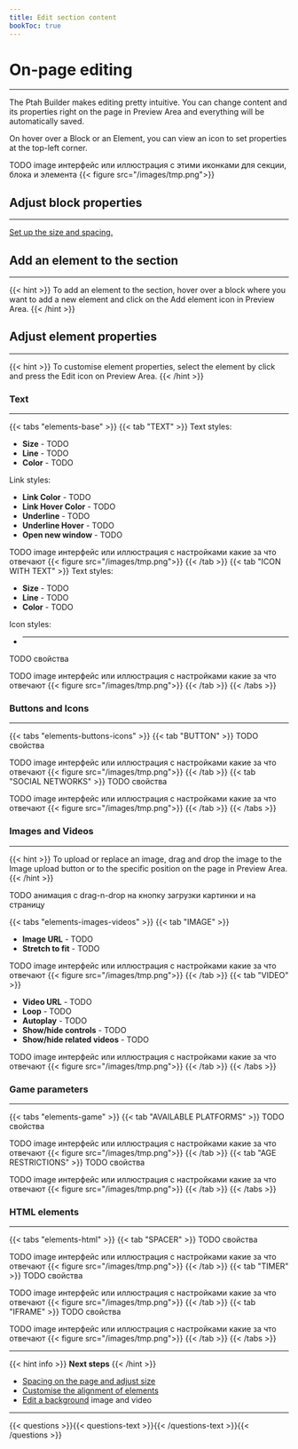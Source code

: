 ```yaml
---
title: Edit section content
bookToc: true
---
```


# On-page editing
***

The Ptah Builder makes editing pretty intuitive. You can change content and its properties right on the page in Preview Area and everything will be automatically saved.

On hover over a Block or an Element, you can view an icon to set properties at the top-left corner.

TODO image интерфейс или иллюстрация с этими иконками для секции, блока и элемента
{{< figure src="/images/tmp.png">}}

## Adjust block properties
***

[Set up the size and spacing.](/docs/size)

## Add an element to the section
***

{{< hint >}}
To add an element to the section, hover over a block where you want to add a new element and click on the Add element icon in Preview Area.
{{< /hint >}}

## Adjust element properties
***

{{< hint >}}
To customise element properties, select the element by click and press the Edit icon on Preview Area.
{{< /hint >}}

### **Text**
***

{{< tabs "elements-base" >}}
{{< tab "TEXT" >}}
Text styles:

- **Size** - TODO
- **Line** - TODO
- **Color** - TODO

Link styles:

- **Link Color** - TODO
- **Link Hover Color** - TODO
- **Underline** - TODO
- **Underline Hover** - TODO
- **Open new window** - TODO

TODO image интерфейс или иллюстрация с настройками какие за что отвечают
{{< figure src="/images/tmp.png">}}
{{< /tab >}}
{{< tab "ICON WITH TEXT" >}}
Text styles:

- **Size** - TODO
- **Line** - TODO
- **Color** - TODO

Icon styles:
- ****
TODO свойства

TODO image интерфейс или иллюстрация с настройками какие за что отвечают
{{< figure src="/images/tmp.png">}}
{{< /tab >}}
{{< /tabs >}}

### **Buttons and Icons**
***

{{< tabs "elements-buttons-icons" >}}
{{< tab "BUTTON" >}}
TODO свойства

TODO image интерфейс или иллюстрация с настройками какие за что отвечают
{{< figure src="/images/tmp.png">}}
{{< /tab >}}
{{< tab "SOCIAL NETWORKS" >}}
TODO свойства

TODO image интерфейс или иллюстрация с настройками какие за что отвечают
{{< figure src="/images/tmp.png">}}
{{< /tab >}}
{{< /tabs >}}

### **Images and Videos**
***

{{< hint >}}
To upload or replace an image, drag and drop the image to the Image upload button or to the specific position on the page in Preview Area.
{{< /hint >}}

TODO анимация с drag-n-drop на кнопку загрузки картинки и на страницу

{{< tabs "elements-images-videos" >}}
{{< tab "IMAGE" >}}
- **Image URL** - TODO
- **Stretch to fit** - TODO

TODO image интерфейс или иллюстрация с настройками какие за что отвечают
{{< figure src="/images/tmp.png">}}
{{< /tab >}}
{{< tab "VIDEO" >}}
- **Video URL** - TODO
- **Loop** - TODO
- **Autoplay** - TODO
- **Show/hide controls** - TODO
- **Show/hide related videos** - TODO

TODO image интерфейс или иллюстрация с настройками какие за что отвечают
{{< figure src="/images/tmp.png">}}
{{< /tab >}}
{{< /tabs >}}

### **Game parameters**
***

{{< tabs "elements-game" >}}
{{< tab "AVAILABLE PLATFORMS" >}}
TODO свойства

TODO image интерфейс или иллюстрация с настройками какие за что отвечают
{{< figure src="/images/tmp.png">}}
{{< /tab >}}
{{< tab "AGE RESTRICTIONS" >}}
TODO свойства

TODO image интерфейс или иллюстрация с настройками какие за что отвечают
{{< figure src="/images/tmp.png">}}
{{< /tab >}}
{{< /tabs >}}

### **HTML elements**
***

{{< tabs "elements-html" >}}
{{< tab "SPACER" >}}
TODO свойства

TODO image интерфейс или иллюстрация с настройками какие за что отвечают
{{< figure src="/images/tmp.png">}}
{{< /tab >}}
{{< tab "TIMER" >}}
TODO свойства

TODO image интерфейс или иллюстрация с настройками какие за что отвечают
{{< figure src="/images/tmp.png">}}
{{< /tab >}}
{{< tab "IFRAME" >}}
TODO свойства

TODO image интерфейс или иллюстрация с настройками какие за что отвечают
{{< figure src="/images/tmp.png">}}
{{< /tab >}}
{{< /tabs >}}

***

{{< hint info >}}
**Next steps**
{{< /hint >}}

- [Spacing on the page and adjust size](/docs/size/)
- [Customise the alignment of elements](/docs/align/)
- [Edit a background](/docs/background/) image and video

***

{{< questions >}}{{< questions-text >}}{{< /questions-text >}}{{< /questions >}}